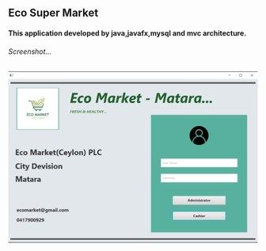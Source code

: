 ## Eco Super Market

#### This application developed by java,javafx,mysql and mvc architecture.

###### Screenshot...
![image](src/assets/images/Screenshot%20(392).png)
